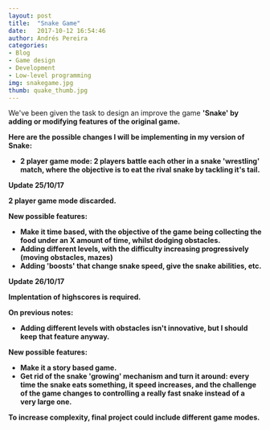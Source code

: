 ```yaml
---
layout: post
title:  "Snake Game"
date:   2017-10-12 16:54:46
author: Andrés Pereira
categories: 
- Blog
- Game design
- Development
- Low-level programming
img: snakegame.jpg
thumb: quake_thumb.jpg
---
```


We've been given the task to design an improve the game <b>'Snake'<b> by adding or modifying features of the original game.

Here are the possible changes I will be implementing in my version of Snake:

- 2 player game mode: 2 players battle each other in a snake 'wrestling' match, where the objective is to eat the rival snake by tackling it's tail.


<b>Update 25/10/17<b/>

2 player game mode discarded.

<b>New possible features:<b/>
- Make it time based, with the objective of the game being collecting the food under an X amount of time, whilst dodging obstacles.
- Adding different levels, with the difficulty increasing progressively (moving obstacles, mazes)
- Adding 'boosts' that change snake speed, give the snake abilities, etc.


<b>Update 26/10/17<b/>

Implentation of highscores is required.

<b>On previous notes:<b/>
- Adding different levels with obstacles isn't innovative, but I should keep that feature anyway.

<b>New possible features:<b/>
- Make it a story based game.
- Get rid of the snake 'growing' mechanism and turn it around: every time the snake eats something, it speed increases, and the challenge of the game changes to controlling a really fast snake instead of a very large one.

To increase complexity, final project could include different game modes.


  


